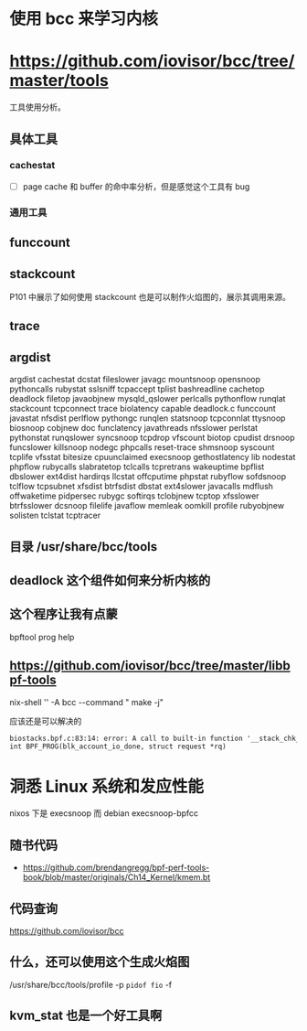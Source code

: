 # 使用 bcc 来学习内核

# https://github.com/iovisor/bcc/tree/master/tools

工具使用分析。

## 具体工具
### cachestat
- [ ] page cache 和 buffer 的命中率分析，但是感觉这个工具有 bug

### 通用工具

## funccount

## stackcount
P101 中展示了如何使用 stackcount 也是可以制作火焰图的，展示其调用来源。

## trace

## argdist

argdist cachestat dcstat fileslower javagc mountsnoop opensnoop pythoncalls rubystat sslsniff tcpaccept tplist
bashreadline cachetop deadlock filetop javaobjnew mysqld_qslower perlcalls pythonflow runqlat stackcount tcpconnect trace
biolatency capable deadlock.c funccount javastat nfsdist perlflow pythongc runqlen statsnoop tcpconnlat ttysnoop
biosnoop cobjnew doc funclatency javathreads nfsslower perlstat pythonstat runqslower syncsnoop tcpdrop vfscount
biotop cpudist drsnoop funcslower killsnoop nodegc phpcalls reset-trace shmsnoop syscount tcplife vfsstat
bitesize cpuunclaimed execsnoop gethostlatency lib nodestat phpflow rubycalls slabratetop tclcalls tcpretrans wakeuptime
bpflist dbslower ext4dist hardirqs llcstat offcputime phpstat rubyflow sofdsnoop tclflow tcpsubnet xfsdist
btrfsdist dbstat ext4slower javacalls mdflush offwaketime pidpersec rubygc softirqs tclobjnew tcptop xfsslower
btrfsslower dcsnoop filelife javaflow memleak oomkill profile rubyobjnew solisten tclstat tcptracer

## 目录 /usr/share/bcc/tools

## deadlock 这个组件如何来分析内核的


## 这个程序让我有点蒙
bpftool prog help


## https://github.com/iovisor/bcc/tree/master/libbpf-tools


 nix-shell '<nixpkgs>' -A bcc --command " make -j"

应该还是可以解决的
```txt
biostacks.bpf.c:83:14: error: A call to built-in function '__stack_chk_fail' is not supported.
int BPF_PROG(blk_account_io_done, struct request *rq)
```

# 洞悉 Linux 系统和发应性能

nixos 下是 execsnoop 而 debian execsnoop-bpfcc

## 随书代码
- https://github.com/brendangregg/bpf-perf-tools-book/blob/master/originals/Ch14_Kernel/kmem.bt

## 代码查询
https://github.com/iovisor/bcc

## 什么，还可以使用这个生成火焰图
/usr/share/bcc/tools/profile -p `pidof fio` -f

## kvm_stat 也是一个好工具啊
